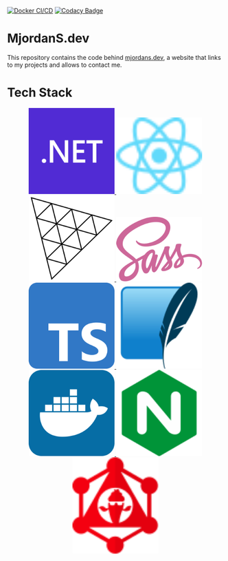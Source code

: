 [![Docker CI/CD](https://github.com/Ni2Be/MjordanSdev/actions/workflows/docker%20ci-cd.yml/badge.svg?branch=release)](https://github.com/Ni2Be/MjordanSdev/actions/workflows/docker%20ci-cd.yml)
[![Codacy Badge](https://app.codacy.com/project/badge/Grade/f5ace15d7d61475983abf85bad7eb4b9)](https://www.codacy.com/gh/Ni2Be/MjordanSdev/dashboard?utm_source=github.com&amp;utm_medium=referral&amp;utm_content=Ni2Be/MjordanSdev&amp;utm_campaign=Badge_Grade)


# MjordanS.dev

This repository contains the code behind [mjordans.dev](https://mjordans.dev), a website that links to my projects and allows to contact me.

# Tech Stack
<p align="center">
<a target="_blank" rel="noopener noreferrer" href="https://learn.microsoft.com/de-de/dotnet/api/microsoft.aspnetcore?view=aspnetcore-6.0"> <img src="./docs/tech stack/dotnet.svg" alt="dotnet" width="200"/> </a> <a target="_blank" rel="noopener noreferrer" href="https://reactjs.org/docs/getting-started.html"><img src="./docs/tech stack/react.svg" alt="react" width="200"/></a> <a target="_blank" rel="noopener noreferrer" href="https://threejs.org/docs/"><img src="./docs/tech stack/Threejs.svg" alt="Threejs" width="200" /> </a> <a target="_blank" rel="noopener noreferrer" href="https://sass-lang.com/documentation/"><img src="./docs/tech stack/Sass.svg" alt="Sass" width="200" /> </a> <a target="_blank" rel="noopener noreferrer" href="https://www.typescriptlang.org/docs/handbook/intro.html"><img src="./docs/tech stack/Typescript.svg" alt="Typescript" width="200" /> </a> <a target="_blank" rel="noopener noreferrer" href="https://www.sqlite.org/docs.html"><img src="./docs/tech stack/SQLite.svg" alt="SQLite" width="200" /> </a> <a target="_blank" rel="noopener noreferrer" href="https://docs.docker.com/engine/"><img src="./docs/tech stack/docker.svg" alt="docker" width="200" /> </a> <a target="_blank" rel="noopener noreferrer" href="https://nginx.org/en/docs/"><img src="./docs/tech stack/nginx.svg" alt="nginx" width="200" /></a> <a target="_blank" rel="noopener noreferrer" href="https://chillicream.com/docs/hotchocolate"><img src="./docs/tech stack/Hot Chocolate.svg" alt="Hot Chocolate" width="200" /></a>
</p>
